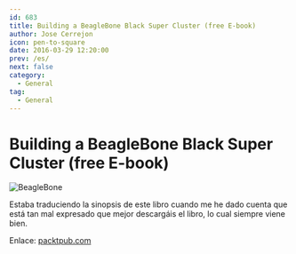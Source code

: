 ```yaml
---
id: 683
title: Building a BeagleBone Black Super Cluster (free E-book)
author: Jose Cerrejon
icon: pen-to-square
date: 2016-03-29 12:20:00
prev: /es/
next: false
category:
  - General
tag:
  - General
---
```


# Building a BeagleBone Black Super Cluster (free E-book)

![BeagleBone](/images/2016/03/beaglebone.png)

Estaba traduciendo la sinopsis de este libro cuando me he dado cuenta que está tan mal expresado que mejor descargáis el libro, lo cual siempre viene bien.

Enlace: [packtpub.com](https://www.packtpub.com/hardware-and-creative/building-beaglebone-black-super-cluster)
